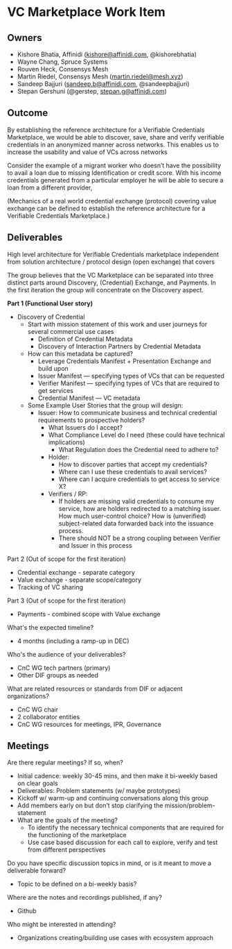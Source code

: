 # VC Marketplace Work Item

## Owners

- Kishore Bhatia, Affinidi ([kishore@affinidi.com](mailto:kishore@affinidi.com), @kishorebhatia)
- Wayne Chang, Spruce Systems
- Rouven Heck, Consensys Mesh
- Martin Riedel, Consensys Mesh (martin.riedel@mesh.xyz)
- Sandeep Bajjuri ([sandeep.b@affinidi.com](mailto:sandeep.b@affinidi.com), @sandeepbajjuri)
- Stepan Gershuni (@gerstep, stepan.g@affinidi.com)

## Outcome

By establishing the reference architecture for a Verifiable Credentials Marketplace, we would be able to discover, save, share and verify verifiable credentials in an anonymized manner across networks. This enables us to increase the usability and value of VCs across networks

Consider the example of a migrant worker who doesn’t have the possibility to avail a loan due to missing Identification or credit score. With his income credentials generated from a particular employer he will be able to secure a loan from a different provider,

(Mechanics of a real world credential exchange (protocol) covering value exchange can be defined to establish the reference architecture for a Verifiable Credentials Marketplace.)

## Deliverables

High level architecture for Verifiable Credentials marketplace independent from solution architecture / protocol design (open exchange) that covers

The group believes that the VC Marketplace can be separated into three distinct parts around Discovery, (Credential) Exchange, and Payments. In the first iteration the group will concentrate on the Discovery aspect.

**Part 1 (Functional User story)**

- Discovery of Credential
    - Start with mission statement of this work and user journeys for several commercial use cases
        - Definition of Credential Metadata
        - Discovery of Interaction Partners by Credential Metadata
    - How can this metadata be captured?
        - Leverage Credentials Manifest + Presentation Exchange and build upon
        - Issuer Manifest — specifying types of VCs that can be requested
        - Verifier Manifest — specifying types of VCs that are required to get services
        - Credential Manifest — VC metadata
    - Some Example User Stories that the group will design:
        - Issuer: How to communicate business and technical credential requirements to prospective holders?
            - What Issuers do I accept?
            - What Compliance Level do I need (these could have technical implications)
                - What Regulation does the Credential need to adhere to?
            - Holder:
                - How to discover parties that accept my credentials?
                - Where can I use these credentials to avail services?
                - Where can I acquire credentials to get access to service X?
            - Verifiers / RP:
                - If holders are missing valid credentials to consume my service, how are holders redirected to a matching issuer. How much user-control choice? How is (unverified) subject-related data forwarded back into the issuance process.
                - There should NOT be a strong coupling between Verifier and Issuer in this process

Part 2 (Out of scope for the first iteration)

- Credential exchange - separate category
- Value exchange - separate scope/category
- Tracking of VC sharing

Part 3 (Out of scope for the first iteration)

- Payments - combined scope with Value exchange

What's the expected timeline?

- 4 months (including a ramp-up in DEC)

Who's the audience of your deliverables?

- CnC WG tech partners (primary)
- Other DIF groups as needed

What are related resources or standards from DIF or adjacent organizations?

- CnC WG chair
- 2 collaborator entities
- CnC WG resources for meetings, IPR, Governance

## Meetings

Are there regular meetings? If so, when?

- Initial cadence: weekly 30-45 mins, and then make it bi-weekly based on clear goals
- Deliverables: Problem statements (w/ maybe prototypes)
- Kickoff w/ warm-up and continuing conversations along this group
- Add members early on but don’t stop clarifying the mission/problem-statement
- What are the goals of the meeting?
    - To identify the necessary technical components that are required for the functioning of the marketplace
    - Use case based discussion for each call to explore, verify and test from different perspectives

Do you have specific discussion topics in mind, or is it meant to move a deliverable forward?

- Topic to be defined on a bi-weekly basis?

Where are the notes and recordings published, if any?

- Github

Who might be interested in attending?

- Organizations creating/building use cases with ecosystem approach
